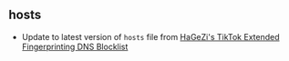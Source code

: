 ## hosts

- Update to latest version of `hosts` file from [HaGeZi's TikTok Extended Fingerprinting DNS Blocklist](https://github.com/hagezi/dns-blocklists)
